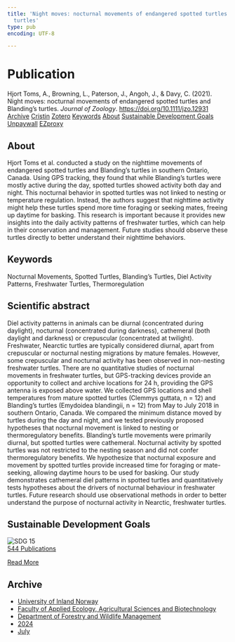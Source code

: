 ```yaml
---
title: 'Night moves: nocturnal movements of endangered spotted turtles and Blanding’s
  turtles'
type: pub
encoding: UTF-8

---
```

<h1>Publication</h1>
<article id="csl-bib-container-JECGCGH5" class="csl-bib-container">
  <div class="csl-bib-body"> <div class="csl-entry">Hjort Toms, A., Browning, L., Paterson, J., Angoh, J., &#38; Davy, C. (2021). Night moves: nocturnal movements of endangered spotted turtles and Blanding’s turtles. <i>Journal of Zoology</i>. <a href="https://doi.org/10.1111/jzo.12931">https://doi.org/10.1111/jzo.12931</a></div> </div>
  <div class="csl-bib-buttons">
    <a href="#taxonomy-article-JECGCGH5" alt="archive" class="csl-bib-button">Archive</a>
    <a href="https://app.cristin.no/results/show.jsf?id=2280742" alt="Cristin" class="csl-bib-button">Cristin</a>
    <a href="http://zotero.org/groups/5881554/items/JECGCGH5" alt="Zotero" class="csl-bib-button">Zotero</a>
    <a href="#keywords-article-JECGCGH5" alt="keywords" class="csl-bib-button">Keywords</a>
    <a href="#about-article-JECGCGH5" alt="about_pub" class="csl-bib-button">About</a>
    <a href="#sdg-article-JECGCGH5" alt="sdg" class="csl-bib-button">Sustainable Development Goals</a>
    <a href="https://doi.org/10.1111/jzo.12931" alt="Unpaywall" class="csl-bib-button">Unpaywall</a>
    <a href="https://doi.org/10.1111/jzo.12931" alt="EZproxy" class="csl-bib-button">EZproxy</a>
  </div>
  <div id="csl-bib-meta-container-JECGCGH5"></div>
</article>
<div id="csl-bib-meta-JECGCGH5" class="csl-bib-meta">
  <article id="about-article-JECGCGH5" class="about_pub-article">
    <h1>About</h1>
    Hjort Toms et al. conducted a study on the nighttime movements of endangered spotted turtles and Blanding’s turtles in southern Ontario, Canada. Using GPS tracking, they found that while Blanding’s turtles were mostly active during the day, spotted turtles showed activity both day and night. This nocturnal behavior in spotted turtles was not linked to nesting or temperature regulation. Instead, the authors suggest that nighttime activity might help these turtles spend more time foraging or seeking mates, freeing up daytime for basking. This research is important because it provides new insights into the daily activity patterns of freshwater turtles, which can help in their conservation and management. Future studies should observe these turtles directly to better understand their nighttime behaviors.
  </article>
  <article id="keywords-article-JECGCGH5" class="keywords-article">
    <h1>Keywords</h1>
    Nocturnal Movements, Spotted Turtles, Blanding’s Turtles, Diel Activity Patterns, Freshwater Turtles, Thermoregulation
  </article>
  <article id="abstract-article-JECGCGH5" class="abstract-article">
    <h1>Scientific abstract</h1>
    Diel activity patterns in animals can be diurnal (concentrated during daylight), nocturnal (concentrated during darkness), cathemeral (both daylight and darkness) or crepuscular (concentrated at twilight). Freshwater, Nearctic turtles are typically considered diurnal, apart from crepuscular or nocturnal nesting migrations by mature females. However, some crepuscular and nocturnal activity has been observed in non-nesting freshwater turtles. There are no quantitative studies of nocturnal movements in freshwater turtles, but GPS-tracking devices provide an opportunity to collect and archive locations for 24 h, providing the GPS antenna is exposed above water. We collected GPS locations and shell temperatures from mature spotted turtles (Clemmys guttata, n = 12) and Blanding’s turtles (Emydoidea blandingii, n = 12) from May to July 2018 in southern Ontario, Canada. We compared the minimum distance moved by turtles during the day and night, and we tested previously proposed hypotheses that nocturnal movement is linked to nesting or thermoregulatory benefits. Blanding’s turtle movements were primarily diurnal, but spotted turtles were cathemeral. Nocturnal activity by spotted turtles was not restricted to the nesting season and did not confer thermoregulatory benefits. We hypothesize that nocturnal exposure and movement by spotted turtles provide increased time for foraging or mate-seeking, allowing daytime hours to be used for basking. Our study demonstrates cathemeral diel patterns in spotted turtles and quantitatively tests hypotheses about the drivers of nocturnal behaviour in freshwater turtles. Future research should use observational methods in order to better understand the purpose of nocturnal activity in Nearctic, freshwater turtles.
  </article>
  <article id="sdg-article-JECGCGH5" class="sdg-article">
    <h1>Sustainable Development Goals</h1>
    <div class="sdg-container"><div id="sdg15" class="sdg">
        <img src="{{< params subfolder >}}images/sdg/sdg15_en.png" class="image" alt="SDG 15">
        <div class="sdg-overlay">
          <a href="{{< params subfolder >}}en/archive/?sdg=15#archive" class="sdg-publication-count"><span>544</span> Publications</a>
          <p><a href="https://sdgs.un.org/goals/goal15" class="sdg-read-more">Read More</a></p>
        </div>
      </div></div>
  </article>
  <article id="taxonomy-article-JECGCGH5" class="taxonomy-article">
    <h1>Archive</h1>
    <ul>
      <li><a href="{{< params subfolder >}}en/archive/?key=3DCRN523">University of Inland Norway</a></li>
      <li><a href="{{< params subfolder >}}en/archive/?key=T77LXH6D">Faculty of Applied Ecology, Agricultural Sciences and Biotechnology</a></li>
      <li><a href="{{< params subfolder >}}en/archive/?key=7TRARPE3">Department of Forestry and Wildlife Management</a></li>
      <li><a href="{{< params subfolder >}}en/archive/?key=A4XX8HDP">2024</a></li>
      <li><a href="{{< params subfolder >}}en/archive/?key=XQSCGFIL">July</a></li>
    </ul>
  </article>
</div>
